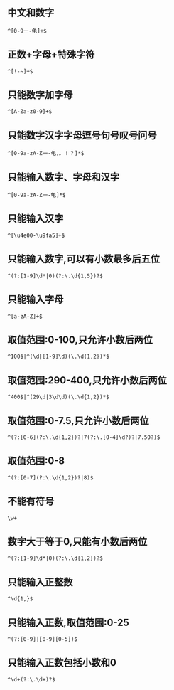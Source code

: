 ## 中文和数字

`^[0-9一-龟]+$`

## 正数+字母+特殊字符

`^[!-~]+$`

## 只能数字加字母

`^[A-Za-z0-9]+$`

## 只能数字汉字字母逗号句号叹号问号

`^[0-9a-zA-Z一-龟，。！？]*$`

## 只能输入数字、字母和汉字

`^[0-9a-zA-Z一-龟]*$`

## 只能输入汉字

`^[\u4e00-\u9fa5]+$`

## 只能输入数字,可以有小数最多后五位

`^(?:[1-9]\d*|0)(?:\.\d{1,5})?$`

## 只能输入字母

`^[a-zA-Z]+$`

## 取值范围:0-100,只允许小数后两位

`^100$|^(\d|[1-9]\d)(\.\d{1,2})*$`

## 取值范围:290-400,只允许小数后两位

`^400$|^(29\d|3\d\d)(\.\d{1,2})*$`

## 取值范围:0-7.5,只允许小数后两位

`^(?:[0-6](?:\.\d{1,2})?|7(?:\.[0-4]\d?)?|7.50?)$`

## 取值范围:0-8

`^(?:[0-7](?:\.\d{1,2})?|8)$`

## 不能有符号

`\w+`

## 数字大于等于0,只能有小数后两位

`^(?:[1-9]\d*|0)(?:\.\d{1,2})?$`

## 只能输入正整数

`^\d{1,}$`

## 只能输入正数,取值范围:0-25

`^(?:[0-9]|[0-9][0-5])$`

## 只能输入正数包括小数和0

`^\d+(?:\.\d+)?$`